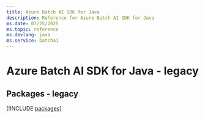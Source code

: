 ```yaml
---
title: Azure Batch AI SDK for Java
description: Reference for Azure Batch AI SDK for Java
ms.date: 07/25/2025
ms.topic: reference
ms.devlang: java
ms.service: batchai
---
```

# Azure Batch AI SDK for Java - legacy
## Packages - legacy
[!INCLUDE [packages](batch-ai-index.md)]